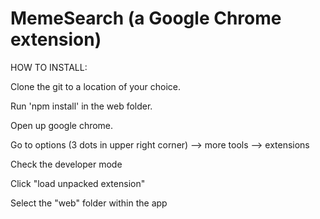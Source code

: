 # MemeSearch (a Google Chrome extension)
HOW TO INSTALL:

Clone the git to a location of your choice.

Run 'npm install' in the web folder.

Open up google chrome.

Go to options (3 dots in upper right corner) --> more tools --> extensions

Check the developer mode

Click "load unpacked extension"

Select the "web" folder within the app

